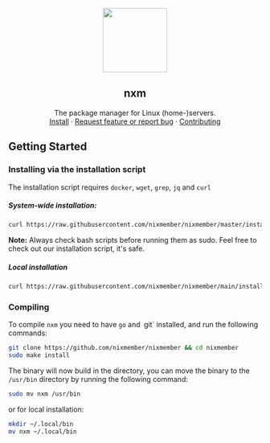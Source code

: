 <p align="center">
    <img src="https://avatars.githubusercontent.com/u/120988076?s=200&v=4" width=128 height=128>

<h2 align="center">nxm</h2>

<p align="center">
    The package manager for Linux (home-)servers.
    <br>
    <a href="https://github.com/nixmember/nixmember/blob/master/README.md#installing-via-the-installation-script">Install</a>
    ·
    <a href="https://github.com/nixmember/nixmember/issues/new/choose">Request feature or report bug</a>
    ·
    <a href="https://github.com/nixmember/nixmember/blob/master/CONTRIBUTING.md">Contributing</a>
    </p>
</p>

## Getting Started

### Installing via the installation script
The installation script requires `docker`, `wget`, `grep`, `jq` and `curl`

##### System-wide installation:
```bash
curl https://raw.githubusercontent.com/nixmember/nixmember/master/install.sh | sudo bash -s
```

**Note:** Always check bash scripts before running them as sudo. Feel free to check out our installation script, it's safe.

##### Local installation
```bash
curl https://raw.githubusercontent.com/nixmember/nixmember/main/install.sh | bash -s
```

### Compiling

To compile `nxm` you need to have `go` and` `git` installed, and run the following commands:

```bash
git clone https://github.com/nixmember/nixmember && cd nixmember
sudo make install
```
The binary will now build in the directory, you can move the binary to the `/usr/bin` directory by running the following command:

```bash
sudo mv nxm /usr/bin
```
or for local installation:

```bash
mkdir ~/.local/bin
mv nxm ~/.local/bin
```